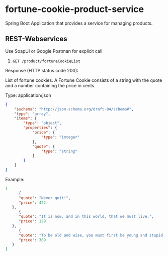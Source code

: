 # fortune-cookie-product-service
Spring Boot Application that provides a service for managing products.

## REST-Webservices

Use SoapUI or Google Postman for explicit call

1. `GET /product/fortuneCookieList`

Response (HTTP status code 200):

List of fortune cookies. A Fortune Cookie consists of a string with the quote and a number containing the price in cents.

Type: application/json

```json
{
    "$schema": "http://json-schema.org/draft-04/schema#",
    "type": "array",
    "items": {
        "type": "object",
        "properties": {
            "price": {
                "type": "integer"
            },
            "quote": {
                "type": "string"
            }
        }
    }
}
```
Example:
```json
[
      {
      "quote": "Never quit!",
      "price": 422
   },
      {
      "quote": "It is now, and in this world, that we must live.",
      "price": 129
   },
      {
      "quote": "To be old and wise, you must first be young and stupid.",
      "price": 389
   }
]
```